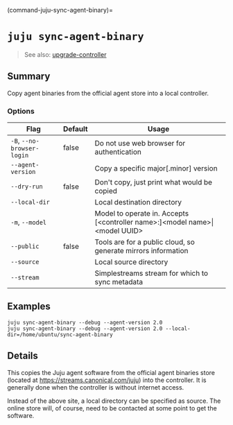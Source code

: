 (command-juju-sync-agent-binary)=
# `juju sync-agent-binary`
> See also: [upgrade-controller](#upgrade-controller)

## Summary
Copy agent binaries from the official agent store into a local controller.

### Options
| Flag | Default | Usage |
| --- | --- | --- |
| `-B`, `--no-browser-login` | false | Do not use web browser for authentication |
| `--agent-version` |  | Copy a specific major[.minor] version |
| `--dry-run` | false | Don't copy, just print what would be copied |
| `--local-dir` |  | Local destination directory |
| `-m`, `--model` |  | Model to operate in. Accepts [&lt;controller name&gt;:]&lt;model name&gt;&#x7c;&lt;model UUID&gt; |
| `--public` | false | Tools are for a public cloud, so generate mirrors information |
| `--source` |  | Local source directory |
| `--stream` |  | Simplestreams stream for which to sync metadata |

## Examples

    juju sync-agent-binary --debug --agent-version 2.0
    juju sync-agent-binary --debug --agent-version 2.0 --local-dir=/home/ubuntu/sync-agent-binary


## Details

This copies the Juju agent software from the official agent binaries store
(located at https://streams.canonical.com/juju) into the controller.
It is generally done when the controller is without internet access.

Instead of the above site, a local directory can be specified as source.
The online store will, of course, need to be contacted at some point to get
the software.